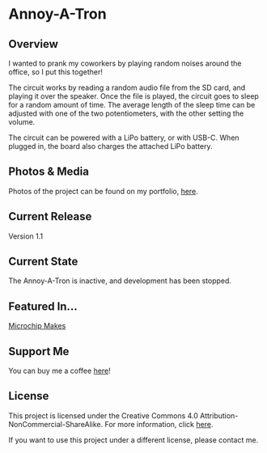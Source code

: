 # Annoy-A-Tron

## Overview
I wanted to prank my coworkers by playing random noises around the office, so I put this together!

The circuit works by reading a random audio file from the SD card, and playing it over the speaker. Once the file is played, the circuit goes to sleep for a random amount of time. The average length of the sleep time can be adjusted with one of the two potentiometers, with the other setting the volume. 

The circuit can be powered with a LiPo battery, or with USB-C. When plugged in, the board also charges the attached LiPo battery.

## Photos & Media
Photos of the project can be found on my portfolio, [here](https://www.jim-heaney.com/annoy-a-tron.html).

## Current Release
Version 1.1

## Current State
The Annoy-A-Tron is inactive, and development has been stopped.

## Featured In...

[Microchip Makes](https://www.instagram.com/p/CJ69iu3nX40/)

## Support Me
You can buy me a coffee [here](https://www.buymeacoffee.com/jimheaney)!

## License
This project is licensed under the Creative Commons 4.0 Attribution-NonCommercial-ShareAlike. For more information, click [here](https://creativecommons.org/licenses/by-nc-sa/4.0/).

If you want to use this project under a different license, please contact me. 
